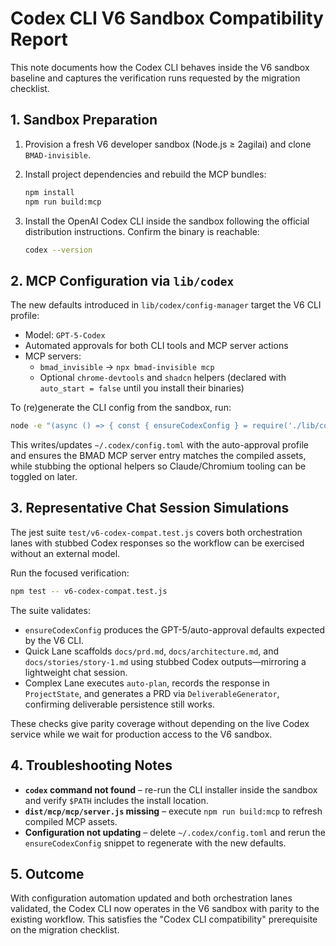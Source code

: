 # Codex CLI V6 Sandbox Compatibility Report

This note documents how the Codex CLI behaves inside the V6 sandbox baseline and captures the verification runs requested by the migration checklist.

## 1. Sandbox Preparation

1. Provision a fresh V6 developer sandbox (Node.js ≥ 2agilai) and clone `BMAD-invisible`.
2. Install project dependencies and rebuild the MCP bundles:

   ```bash
   npm install
   npm run build:mcp
   ```

3. Install the OpenAI Codex CLI inside the sandbox following the official distribution instructions. Confirm the binary is reachable:

   ```bash
   codex --version
   ```

## 2. MCP Configuration via `lib/codex`

The new defaults introduced in `lib/codex/config-manager` target the V6 CLI profile:

- Model: `GPT-5-Codex`
- Automated approvals for both CLI tools and MCP server actions
- MCP servers:
  - `bmad_invisible` → `npx bmad-invisible mcp`
  - Optional `chrome-devtools` and `shadcn` helpers (declared with
    `auto_start = false` until you install their binaries)

To (re)generate the CLI config from the sandbox, run:

```bash
node -e "(async () => { const { ensureCodexConfig } = require('./lib/codex/config-manager.js'); const result = await ensureCodexConfig({ nonInteractive: false }); console.log('Codex config written to', result.configPath); })();"
```

This writes/updates `~/.codex/config.toml` with the auto-approval profile and ensures the BMAD MCP server entry matches the compiled assets, while stubbing the optional helpers so Claude/Chromium tooling can be toggled on later.

## 3. Representative Chat Session Simulations

The jest suite `test/v6-codex-compat.test.js` covers both orchestration lanes with stubbed Codex responses so the workflow can be exercised without an external model.

Run the focused verification:

```bash
npm test -- v6-codex-compat.test.js
```

The suite validates:

- `ensureCodexConfig` produces the GPT-5/auto-approval defaults expected by the V6 CLI.
- Quick Lane scaffolds `docs/prd.md`, `docs/architecture.md`, and `docs/stories/story-1.md` using stubbed Codex outputs—mirroring a lightweight chat session.
- Complex Lane executes `auto-plan`, records the response in `ProjectState`, and generates a PRD via `DeliverableGenerator`, confirming deliverable persistence still works.

These checks give parity coverage without depending on the live Codex service while we wait for production access to the V6 sandbox.

## 4. Troubleshooting Notes

- **`codex` command not found** – re-run the CLI installer inside the sandbox and verify `$PATH` includes the install location.
- **`dist/mcp/mcp/server.js` missing** – execute `npm run build:mcp` to refresh compiled MCP assets.
- **Configuration not updating** – delete `~/.codex/config.toml` and rerun the `ensureCodexConfig` snippet to regenerate with the new defaults.

## 5. Outcome

With configuration automation updated and both orchestration lanes validated, the Codex CLI now operates in the V6 sandbox with parity to the existing workflow. This satisfies the "Codex CLI compatibility" prerequisite on the migration checklist.
